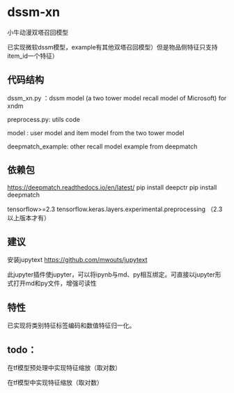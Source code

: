 # dssm-xn

小牛动漫双塔召回模型

已实现微软dssm模型，example有其他双塔召回模型）但是物品侧特征只支持item_id一个特征）

## 代码结构

dssm_xn.py ：dssm model (a two tower model recall model of Microsoft) for xndm 

preprocess.py:  utils code

model : user model and item model from the two tower model

deepmatch_example:  other recall model example from deepmatch

## 依赖包

https://deepmatch.readthedocs.io/en/latest/
pip install deepctr
pip install deepmatch

tensorflow>=2.3
tensorflow.keras.layers.experimental.preprocessing （2.3以上版本才有）

## 建议

安装jupytext
https://github.com/mwouts/jupytext

此jupyter插件使jupyter，可以将ipynb与md、py相互绑定。可直接以jupyter形式打开md和py文件，增强可读性

## 特性

已实现将类别特征标签编码和数值特征归一化。







## todo：

在tf模型预处理中实现特征缩放（取对数）

在tf模型中实现特征缩放（取对数）
